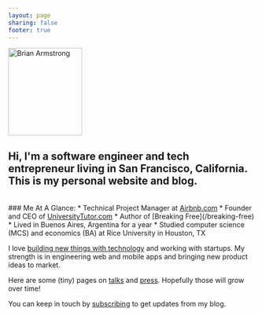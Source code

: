```yaml
---
layout: page
sharing: false
footer: true
---
```



<div class="thumbnail pull-right" style="width: 150px; height: 178px;"><img src="/images/brian_armstrong.png" alt="Brian Armstrong" width='150' height='178'></div>

## Hi, I'm a software engineer and tech entrepreneur living in San Francisco, California.  This is my personal website and blog.

<br/>
### Me At A Glance:
* Technical Project Manager at <a href="http://www.airbnb.com" target="_blank">Airbnb.com</a>
* Founder and CEO of <a href="http://www.universitytutor.com" target="_blank">UniversityTutor.com</a>
* Author of [Breaking Free](/breaking-free)
* Lived in Buenos Aires, Argentina for a year
* Studied computer science (MCS) and economics (BA) at Rice University in Houston, TX

I love <a href="/projects">building new things with technology</a> and working with startups.  My strength is in engineering web and mobile apps and bringing new product ideas to market.

Here are some (tiny) pages on [talks](/talks) and [press](/press).  Hopefully those will grow over time!

You can keep in touch by <a href="#" onclick="window.open('http://feedburner.google.com/fb/a/mailverify?uri=brianarmstrong/vTOG','FeedBurner','menubar=no,width=600,height=600,toolbar=no'); return false;">subscribing</a> to get updates from my blog.